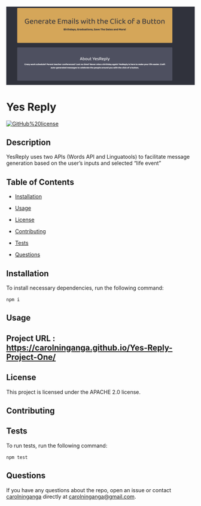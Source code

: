 ![](Screen%20Shot%202020-05-11%20at%2011.41.41%20AM.png)

# Yes Reply
[![GitHub%20license](https://img.shields.io/badge/license-APACHE%202.0-blue.svg)](https://github.com/carolninganga/yes-reply)

## Description

YesReply uses two APIs (Words API and Linguatools) to facilitate message generation based on the user’s inputs and selected “life event”

## Table of Contents 

* [Installation](#installation)

* [Usage](#usage)

* [License](#license)

* [Contributing](#contributing)

* [Tests](#tests)

* [Questions](#questions)

## Installation

To install necessary dependencies, run the following command:

```
npm i
```

## Usage

## Project URL : https://carolninganga.github.io/Yes-Reply-Project-One/



## License

This project is licensed under the APACHE 2.0 license.
  
## Contributing



## Tests

To run tests, run the following command:

```
npm test
```

## Questions

If you have any questions about the repo, open an issue or contact [carolninganga](undefined) directly at carolninganga@gmail.com.

